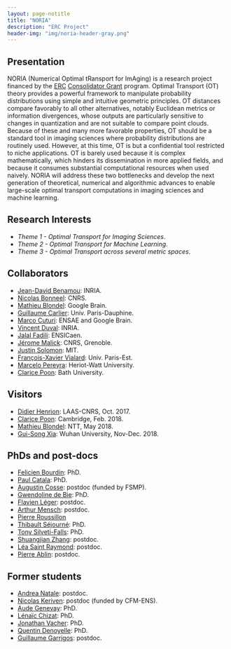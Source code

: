 ```yaml
---
layout: page-notitle
title: "NORIA"
description: "ERC Project"
header-img: "img/noria-header-gray.png"
---
```



Presentation
-------------------
NORIA (Numerical Optimal tRansport for ImAging) is a research project financed by the [ERC](http://erc.europa.eu/) [Consolidator Grant](https://erc.europa.eu/funding-and-grants/funding-schemes/consolidator-grants) program. Optimal Transport (OT) theory provides a powerful framework to manipulate probability distributions using simple and intuitive geometric principles. OT distances compare favorably to all other alternatives, notably Euclidean metrics or information divergences, whose outputs are particularly sensitive to changes in quantization and are not suitable to compare point clouds. Because of these and many more favorable properties, OT should be a standard tool in imaging sciences where probability distributions are routinely used. However, at this time, OT is but a confidential tool restricted to niche applications. OT is barely used because it is complex mathematically, which hinders its dissemination in more applied fields, and because it consumes substantial computational resources when used naively. NORIA will address these two bottlenecks and develop the next generation of theoretical, numerical and algorithmic advances to enable large-scale optimal transport computations in imaging sciences and machine learning.


Research Interests
-------------------

* _Theme 1 - Optimal Transport for Imaging Sciences_.
* _Theme 2 - Optimal Transport for Machine Learning_.
* _Theme 3 - Optimal Transport across several metric spaces_.


Collaborators
-------------------

* [Jean-David Benamou](https://who.rocq.inria.fr/Jean-David.Benamou/): INRIA.
* [Nicolas Bonneel](http://liris.cnrs.fr/~nbonneel/): CNRS.
* [Mathieu Blondel](http://mblondel.org/): Google Brain.
* [Guillaume Carlier](https://www.ceremade.dauphine.fr/~carlier/): Univ. Paris-Dauphine.
* [Marco Cuturi](http://www.marcocuturi.net): ENSAE and Google Brain.
* [Vincent Duval](https://who.rocq.inria.fr/Vincent.Duval/index.html): INRIA.
* [Jalal Fadili](http://www.greyc.ensicaen.fr/~jfadili/): ENSICaen.
* [Jérome Malick](https://ljk.imag.fr/membres/Jerome.Malick/): CNRS, Grenoble.
* [Justin Solomon](http://people.csail.mit.edu/jsolomon/): MIT.
* [François-Xavier Vialard](https://www.ceremade.dauphine.fr/~vialard/): Univ. Paris-Est.
* [Marcelo Pereyra](https://www.macs.hw.ac.uk/~mp71/about.html): Heriot-Watt University.
* [Clarice Poon](https://cmhsp2.github.io/): Bath University.

Visitors
-------------------

* [Didier Henrion](https://homepages.laas.fr/henrion/): LAAS-CNRS, Oct. 2017.
* [Clarice Poon](https://cmhsp2.github.io/): Cambridge, Feb. 2018.
* [Mathieu Blondel](http://mblondel.org/):  NTT, May 2018.
* [Gui-Song Xia](http://captain.whu.edu.cn/xia_En.html): Wuhan University, Nov-Dec. 2018.

PhDs and post-docs
-------------------

* [Felicien Bourdin](http://www.math.ens.fr/fiche-membre/fiche-membre.php?id_membre=447): PhD.
* [Paul Catala](https://www.math.ens.fr/fiche-membre/fiche-membre.php?id_membre=361): PhD.
* [Augustin Cosse](http://www.augustincosse.com/): postdoc (funded by FSMP).
* [Gwendoline de Bie](https://www.linkedin.com/in/gwendoline-de-bie-696348bb?ppe=1): PhD.
* [Flavien Léger](https://flavienleger.github.io/): postdoc.
* [Arthur Mensch](https://www.amensch.fr/): postdoc.
* [Pierre Roussillon](https://proussillon.gitlab.io/)
* [Thibault Séjourné](https://thibsej.github.io/): PhD.
* [Tony Silveti-Falls](https://archive-www.greyc.fr/index.html): PhD.
* [Shuangjian Zhang](http://zhang.kelvin.shuangjian.info/): postdoc.
* [Léa Saint Raymond](http://www.ihmc.ens.fr/SAINT-RAYMOND-Lea-3638.html): postdoc.
* [Pierre Ablin](https://pierreablin.com/): postdoc.

Former students
-------------------

* [Andrea Natale](https://team.inria.fr/mokaplan/publications/): postdoc.
* [Nicolas Keriven](http://people.irisa.fr/Nicolas.Keriven/): postdoc (funded by CFM-ENS).
* [Aude Genevay](https://www.ceremade.dauphine.fr/~genevay/): PhD.
* [Lénaïc Chizat](http://lchizat.github.io/): PhD.
* [Jonathan Vacher](https://www.ceremade.dauphine.fr/~vacher/): PhD.
* [Quentin Denoyelle](https://www.ceremade.dauphine.fr/~denoyelle/): PhD.
* [Guillaume Garrigos](http://www.guillaume-garrigos.com/): postdoc.
